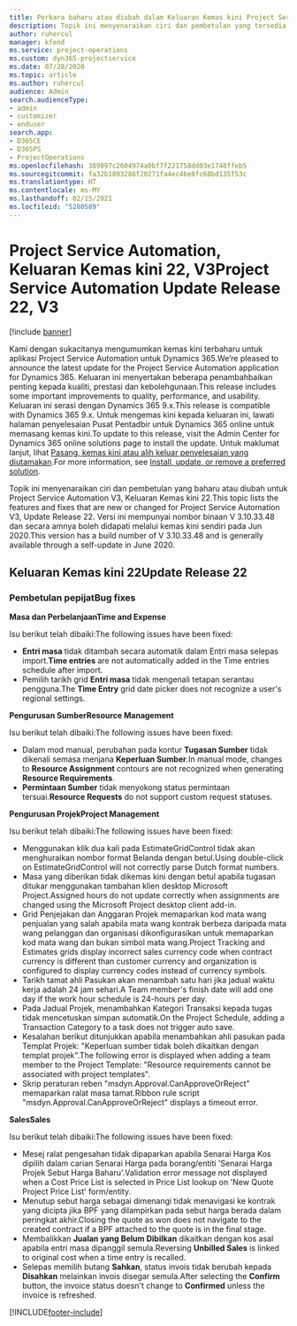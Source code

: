 ```yaml
---
title: Perkara baharu atau diubah dalam Keluaran Kemas kini Project Service Automation 22, V3
description: Topik ini menyenaraikan ciri dan pembetulan yang tersedia dalam Keluaran Kemas kini Project Service Automation 22, V3.
author: ruhercul
manager: kfend
ms.service: project-operations
ms.custom: dyn365-projectservice
ms.date: 07/28/2020
ms.topic: article
ms.author: ruhercul
audience: Admin
search.audienceType:
- admin
- customizer
- enduser
search.app:
- D365CE
- D365PS
- ProjectOperations
ms.openlocfilehash: 389897c2604974a0bf7f221758dd03e1748ffeb5
ms.sourcegitcommit: fa32b1893286f20271fa4ec4be8fc68bd135f53c
ms.translationtype: HT
ms.contentlocale: ms-MY
ms.lasthandoff: 02/15/2021
ms.locfileid: "5280589"
---
```

# <a name="project-service-automation-update-release-22-v3"></a><span data-ttu-id="286f7-103">Project Service Automation, Keluaran Kemas kini 22, V3</span><span class="sxs-lookup"><span data-stu-id="286f7-103">Project Service Automation Update Release 22, V3</span></span>

[!include [banner](../includes/psa-now-project-operations.md)]

<span data-ttu-id="286f7-104">Kami dengan sukacitanya mengumumkan kemas kini terbaharu untuk aplikasi Project Service Automation untuk Dynamics 365.</span><span class="sxs-lookup"><span data-stu-id="286f7-104">We’re pleased to announce the latest update for the Project Service Automation application for Dynamics 365.</span></span> <span data-ttu-id="286f7-105">Keluaran ini menyertakan beberapa penambahbaikan penting kepada kualiti, prestasi dan kebolehgunaan.</span><span class="sxs-lookup"><span data-stu-id="286f7-105">This release includes some important improvements to quality, performance, and usability.</span></span> <span data-ttu-id="286f7-106">Keluaran ini serasi dengan Dynamics 365 9.x.</span><span class="sxs-lookup"><span data-stu-id="286f7-106">This release is compatible with Dynamics 365 9.x.</span></span> <span data-ttu-id="286f7-107">Untuk mengemas kini kepada keluaran ini, lawati halaman penyelesaian Pusat Pentadbir untuk Dynamics 365 online untuk memasang kemas kini.</span><span class="sxs-lookup"><span data-stu-id="286f7-107">To update to this release, visit the Admin Center for Dynamics 365 online solutions page to install the update.</span></span> <span data-ttu-id="286f7-108">Untuk maklumat lanjut, lihat [Pasang, kemas kini atau alih keluar penyelesaian yang diutamakan](https://docs.microsoft.com/power-platform/admin/install-remove-preferred-solution).</span><span class="sxs-lookup"><span data-stu-id="286f7-108">For more information, see [Install, update, or remove a preferred solution](https://docs.microsoft.com/power-platform/admin/install-remove-preferred-solution).</span></span>

<span data-ttu-id="286f7-109">Topik ini menyenaraikan ciri dan pembetulan yang baharu atau diubah untuk Project Service Automation V3, Keluaran Kemas kini 22.</span><span class="sxs-lookup"><span data-stu-id="286f7-109">This topic lists the features and fixes that are new or changed for Project Service Automation V3, Update Release 22.</span></span> <span data-ttu-id="286f7-110">Versi ini mempunyai nombor binaan V 3.10.33.48 dan secara amnya boleh didapati melalui kemas kini sendiri pada Jun 2020.</span><span class="sxs-lookup"><span data-stu-id="286f7-110">This version has a build number of V 3.10.33.48 and is generally available through a self-update in June 2020.</span></span>

## <a name="update-release-22"></a><span data-ttu-id="286f7-111">Keluaran Kemas kini 22</span><span class="sxs-lookup"><span data-stu-id="286f7-111">Update Release 22</span></span>

### <a name="bug-fixes"></a><span data-ttu-id="286f7-112">Pembetulan pepijat</span><span class="sxs-lookup"><span data-stu-id="286f7-112">Bug fixes</span></span>



<span data-ttu-id="286f7-113">**Masa dan Perbelanjaan**</span><span class="sxs-lookup"><span data-stu-id="286f7-113">**Time and Expense**</span></span>

<span data-ttu-id="286f7-114">Isu berikut telah dibaiki:</span><span class="sxs-lookup"><span data-stu-id="286f7-114">The following issues have been fixed:</span></span>

- <span data-ttu-id="286f7-115">**Entri masa** tidak ditambah secara automatik dalam Entri masa selepas import.</span><span class="sxs-lookup"><span data-stu-id="286f7-115">**Time entries** are not automatically added in the Time entries schedule after import.</span></span>
- <span data-ttu-id="286f7-116">Pemilih tarikh grid **Entri masa** tidak mengenali tetapan serantau pengguna.</span><span class="sxs-lookup"><span data-stu-id="286f7-116">The **Time Entry** grid date picker does not recognize a user's regional settings.</span></span>

<span data-ttu-id="286f7-117">**Pengurusan Sumber**</span><span class="sxs-lookup"><span data-stu-id="286f7-117">**Resource Management**</span></span>

<span data-ttu-id="286f7-118">Isu berikut telah dibaiki:</span><span class="sxs-lookup"><span data-stu-id="286f7-118">The following issues have been fixed:</span></span>

- <span data-ttu-id="286f7-119">Dalam mod manual, perubahan pada kontur **Tugasan Sumber** tidak dikenali semasa menjana **Keperluan Sumber**.</span><span class="sxs-lookup"><span data-stu-id="286f7-119">In manual mode, changes to **Resource Assignment** contours are not recognized when generating **Resource Requirements**.</span></span>
- <span data-ttu-id="286f7-120">**Permintaan Sumber** tidak menyokong status permintaan tersuai.</span><span class="sxs-lookup"><span data-stu-id="286f7-120">**Resource Requests** do not support custom request statuses.</span></span>

<span data-ttu-id="286f7-121">**Pengurusan Projek**</span><span class="sxs-lookup"><span data-stu-id="286f7-121">**Project Management**</span></span>

<span data-ttu-id="286f7-122">Isu berikut telah dibaiki:</span><span class="sxs-lookup"><span data-stu-id="286f7-122">The following issues have been fixed:</span></span>

- <span data-ttu-id="286f7-123">Menggunakan klik dua kali pada EstimateGridControl tidak akan menghuraikan nombor format Belanda dengan betul.</span><span class="sxs-lookup"><span data-stu-id="286f7-123">Using double-click on EstimateGridControl will not correctly parse Dutch format numbers.</span></span>
- <span data-ttu-id="286f7-124">Masa yang diberikan tidak dikemas kini dengan betul apabila tugasan ditukar menggunakan tambahan klien desktop Microsoft Project.</span><span class="sxs-lookup"><span data-stu-id="286f7-124">Assigned hours do not update correctly when assignments are changed using the Microsoft Project desktop client add-in.</span></span>
- <span data-ttu-id="286f7-125">Grid Penjejakan dan Anggaran Projek memaparkan kod mata wang penjualan yang salah apabila mata wang kontrak berbeza daripada mata wang pelanggan dan organisasi dikonfigurasikan untuk memaparkan kod mata wang dan bukan simbol mata wang.</span><span class="sxs-lookup"><span data-stu-id="286f7-125">Project Tracking and Estimates grids display incorrect sales currency code when contract currency is different than customer currency and organization is configured to display currency codes instead of currency symbols.</span></span>
- <span data-ttu-id="286f7-126">Tarikh tamat ahli Pasukan akan menambah satu hari jika jadual waktu kerja adalah 24 jam sehari.</span><span class="sxs-lookup"><span data-stu-id="286f7-126">A Team member's finish date will add one day if the work hour schedule is 24-hours per day.</span></span>
- <span data-ttu-id="286f7-127">Pada Jadual Projek, menambahkan Kategori Transaksi kepada tugas tidak mencetuskan simpan automatik.</span><span class="sxs-lookup"><span data-stu-id="286f7-127">On the Project Schedule, adding a Transaction Category to a task does not trigger auto save.</span></span>
- <span data-ttu-id="286f7-128">Kesalahan berikut ditunjukkan apabila menambahkan ahli pasukan pada Templat Projek: "Keperluan sumber tidak boleh dikaitkan dengan templat projek".</span><span class="sxs-lookup"><span data-stu-id="286f7-128">The following error is displayed when adding a team member to the Project Template: "Resource requirements cannot be associated with project templates".</span></span> 
- <span data-ttu-id="286f7-129">Skrip peraturan reben "msdyn.Approval.CanApproveOrReject" memaparkan ralat masa tamat.</span><span class="sxs-lookup"><span data-stu-id="286f7-129">Ribbon rule script "msdyn.Approval.CanApproveOrReject" displays a timeout error.</span></span>

<span data-ttu-id="286f7-130">**Sales**</span><span class="sxs-lookup"><span data-stu-id="286f7-130">**Sales**</span></span>

<span data-ttu-id="286f7-131">Isu berikut telah dibaiki:</span><span class="sxs-lookup"><span data-stu-id="286f7-131">The following issues have been fixed:</span></span>

- <span data-ttu-id="286f7-132">Mesej ralat pengesahan tidak dipaparkan apabila Senarai Harga Kos dipilih dalam carian Senarai Harga pada borang/entiti 'Senarai Harga Projek Sebut Harga Baharu'.</span><span class="sxs-lookup"><span data-stu-id="286f7-132">Validation error message not displayed when a Cost Price List is selected in Price List lookup on 'New Quote Project Price List' form/entity.</span></span>
- <span data-ttu-id="286f7-133">Menutup sebut harga sebagai dimenangi tidak menavigasi ke kontrak yang dicipta jika BPF yang dilampirkan pada sebut harga berada dalam peringkat akhir.</span><span class="sxs-lookup"><span data-stu-id="286f7-133">Closing the quote as won does not navigate to the created contract if a BPF attached to the quote is in the final stage.</span></span>
- <span data-ttu-id="286f7-134">Membalikkan **Jualan yang Belum Dibilkan** dikaitkan dengan kos asal apabila entri masa dipanggil semula.</span><span class="sxs-lookup"><span data-stu-id="286f7-134">Reversing **Unbilled Sales** is linked to original cost when a time entry is recalled.</span></span>
- <span data-ttu-id="286f7-135">Selepas memilih butang **Sahkan**, status invois tidak berubah kepada **Disahkan** melainkan invois disegar semula.</span><span class="sxs-lookup"><span data-stu-id="286f7-135">After selecting the **Confirm** button, the invoice status doesn't change to **Confirmed** unless the invoice is refreshed.</span></span>


[!INCLUDE[footer-include](../includes/footer-banner.md)]